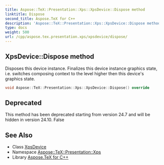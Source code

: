 ```yaml
---
title: Aspose::TeX::Presentation::Xps::XpsDevice::Dispose method
linktitle: Dispose
second_title: Aspose.TeX for C++
description: 'Aspose::TeX::Presentation::Xps::XpsDevice::Dispose method. Disposes this device instance. Finalizes this device instance graphics state, i.e. switches composing context to the level higher then this device''s graphics state in C++.'
type: docs
weight: 500
url: /cpp/aspose.tex.presentation.xps/xpsdevice/dispose/
---
```

## XpsDevice::Dispose method


Disposes this device instance. Finalizes this device instance graphics state, i.e. switches composing context to the level higher then this device's graphics state.

```cpp
void Aspose::TeX::Presentation::Xps::XpsDevice::Dispose() override
```


## Deprecated
This method has been deprecated starting from version 24.7 and will be hidden in version 24.10. False 

## See Also

* Class [XpsDevice](../)
* Namespace [Aspose::TeX::Presentation::Xps](../../)
* Library [Aspose.TeX for C++](../../../)
